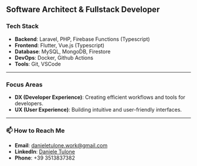 ## Software Architect & Fullstack Developer

### Tech Stack

- **Backend**: Laravel, PHP, Firebase Functions (Typescript)
- **Frontend**: Flutter, Vue.js (Typescript)
- **Database**: MySQL, MongoDB, Firestore
- **DevOps**: Docker, Github Actions
- **Tools**: Git, VSCode
---

### Focus Areas

- **DX (Developer Experience)**: Creating efficient workflows and tools for developers.
- **UX (User Experience)**: Building intuitive and user-friendly interfaces.

---

### 📫 How to Reach Me

- **Email**: danieletulone.work@gmail.com
- **LinkedIn**: [Daniele Tulone](https://www.linkedin.com/in/daniele-tulone-994b38173/)
- **Phone**: +39 3513837382
